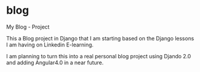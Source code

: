 # blog
My Blog - Project

This a Blog project in Django that I am starting based on the Django lessons I am having on Linkedin E-learning.

I am planning to turn this into a real personal blog project using Djando 2.0 and adding Angular4.0 in a near future.
